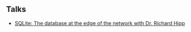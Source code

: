 ## Talks

* [SQLite: The database at the edge of the network with Dr. Richard Hipp][1]


[1]: https://www.youtube.com/watch?v=Jib2AmRb_rk
